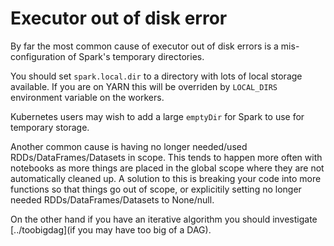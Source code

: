 # Executor out of disk error

By far the most common cause of executor out of disk errors is a mis-configuration of Spark's temporary directories.


You should set `spark.local.dir` to a directory with lots of local storage available. If you are on YARN this will be overriden by `LOCAL_DIRS` environment variable on the workers.


Kubernetes users may wish to add a large `emptyDir` for Spark to use for temporary storage.


Another common cause is having no longer needed/used RDDs/DataFrames/Datasets in scope. This tends to happen more often with notebooks as more things are placed in the global scope where they are not automatically cleaned up. A solution to this is breaking your code into more functions so that things go out of scope, or explicitily setting no longer needed RDDs/DataFrames/Datasets to None/null.


On the other hand if you have an iterative algorithm you should investigate [../toobigdag](if you may have too big of a DAG).

